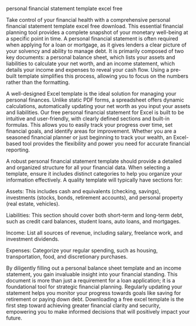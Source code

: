 personal financial statement template excel free


Take control of your financial health with a comprehensive personal financial statement template excel free download. This essential financial planning tool provides a complete snapshot of your monetary well-being at a specific point in time. A personal financial statement is often required when applying for a loan or mortgage, as it gives lenders a clear picture of your solvency and ability to manage debt. It is primarily composed of two key documents: a personal balance sheet, which lists your assets and liabilities to calculate your net worth, and an income statement, which details your income and expenses to reveal your cash flow. Using a pre-built template simplifies this process, allowing you to focus on the numbers rather than the formatting.



A well-designed Excel template is the ideal solution for managing your personal finances. Unlike static PDF forms, a spreadsheet offers dynamic calculations, automatically updating your net worth as you input your assets and liabilities. Our free personal financial statement for Excel is built to be intuitive and user-friendly, with clearly defined sections and built-in formulas. This allows you to easily track your progress over time, set financial goals, and identify areas for improvement. Whether you are a seasoned financial planner or just beginning to track your wealth, an Excel-based tool provides the flexibility and power you need for accurate financial reporting.



A robust personal financial statement template should provide a detailed and organized structure for all your financial data. When selecting a template, ensure it includes distinct categories to help you organize your information effectively. A quality template will typically have sections for:




Assets: This includes cash and equivalents (checking, savings), investments (stocks, bonds, retirement accounts), and personal property (real estate, vehicles).


Liabilities: This section should cover both short-term and long-term debt, such as credit card balances, student loans, auto loans, and mortgages.


Income: List all sources of revenue, including salary, freelance work, and investment dividends.


Expenses: Categorize your regular spending, such as housing, transportation, food, and discretionary purchases.





By diligently filling out a personal balance sheet template and an income statement, you gain invaluable insight into your financial standing. This document is more than just a requirement for a loan application; it is a foundational tool for strategic financial planning. Regularly updating your statement helps you monitor your progress towards goals like saving for retirement or paying down debt. Downloading a free excel template is the first step toward achieving greater financial clarity and security, empowering you to make informed decisions that will positively impact your future.
